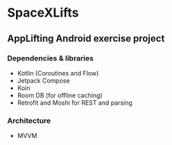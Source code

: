 # SpaceXLifts

## AppLifting Android exercise project
### Dependencies & libraries
- Kotlin (Coroutines and Flow)
- Jetpack Compose
- Koin
- Room DB (for offline caching)
- Retrofit and Moshi for REST and parsing

### Architecture
- MVVM



